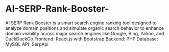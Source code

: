 # AI-SERP-Rank-Booster-
AI SERP Rank Booster is a smart search engine ranking tool designed to analyze domain positions and simulate organic search behavior to enhance domain visibility across major search engines like Google, Bing, Yahoo, and DuckDuckGo.Frontend: React.js with Bootstrap  Backend: PHP  Database: MySQL  API: SerpApi
